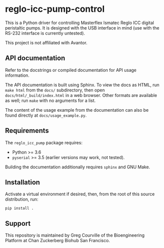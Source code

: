 # reglo-icc-pump-control
This is a Python driver for controlling Masterflex Ismatec Reglo ICC digital peristaltic pumps. It is designed with the USB interface in mind (use with the RS-232 interface is currently untested).

This project is not affiliated with Avantor.

## API documentation
Refer to the docstrings or compiled documentation for API usage information. 

The API documentation is built using Sphinx. To view the docs as HTML, run `make html` from the `docs/` subdirectory, then open `docs/html/_build/index.html` in a web browser. Other formats are available as well; run `make` with no arguments for a list.

The content of the usage example from the documentation can also be found directly at `docs/usage_example.py`.

## Requirements
The `reglo_icc_pump` package requires:
- Python >= 3.6
- `pyserial` >= 3.5 (earlier versions may work, not tested).

Building the documentation additionally requires `sphinx` and GNU Make.

## Installation
Activate a virtual environment if desired, then, from the root of this source distribution, run:
```
pip install .
```

## Support
This repository is maintained by Greg Courville of the Bioengineering Platform at Chan Zuckerberg Biohub San Francisco.
